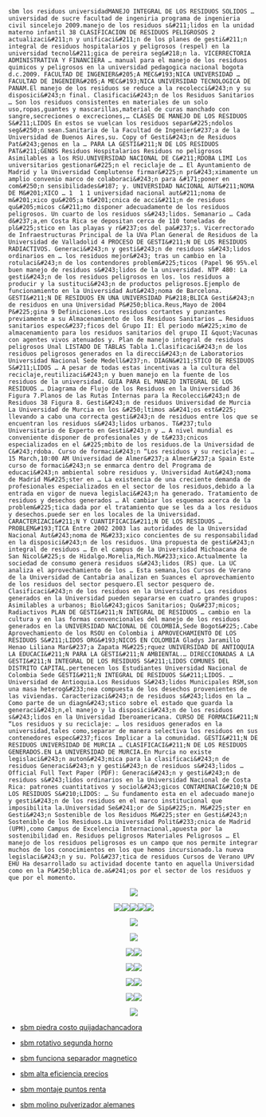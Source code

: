 
```
sbm los residuos universidadMANEJO INTEGRAL DE LOS RESIDUOS SOLIDOS … universidad de sucre facultad de ingeniria programa de ingenieria civil sincelejo 2009.manejo de los residuos s&#211;lidos en la unidad materno infantil 38 CLASIFICACION DE RESIDUOS PELIGROSOS 2 actualizaci&#211;n y unificaci&#211;n de los planes de gesti&#211;n integral de residuos hospitalarios y peligrosos (respel) en la universidad tecnol&#211;gica de pereira seg&#218;n la. VICERRECTORIA ADMINISTRATIVA Y FINANCIERA … manual para el manejo de los residuos quimicos y peligrosos en la universidad pedagogica nacional bogota d.c.2009. FACULTAD DE INGENIER&#205;A MEC&#193;NICA UNIVERSIDAD … FACULTAD DE INGENIER&#205;A MEC&#193;NICA UNIVERSIDAD TECNOLOGICA DE PANAM.El manejo de los residuos se reduce a la recolecci&#243;n y su disposici&#243;n final. Clasificaci&#243;n de los Residuos Sanitarios … Son los residuos consistentes en materiales de un solo uso,ropas,guantes y mascarillas,material de curas manchado con sangre,secreciones o excreciones,… CLASES DE MANEJO DE LOS RESIDUOS S&#211;LIDOS En estos se vuelcan los residuos separ&#225;ndolos seg&#250;n sean.Sanitaria de la Facultad de Ingenier&#237;a de la Universidad de Buenos Aires,su. Copy of Gesti&#243;n de Residuos Pat&#243;genos en la … PARA LA GESTI&#211;N DE LOS RESIDUOS PAT&#211;GENOS Residuos Hospitalarios Residuos no peligrosos Asimilables a los RSU.UNIVERSIDAD NACIONAL DE C&#211;RDOBA LIMI Los universitarios gestionar&#225;n el reciclaje de … El Ayuntamiento de Madrid y la Universidad Complutense firmar&#225;n pr&#243;ximamente un amplio convenio marco de colaboraci&#243;n para &#171;poner en com&#250;n sensibilidades&#187; y. UNIVERSIDAD NACIONAL AUT&#211;NOMA DE M&#201;XICO … 1  1 1 universidad nacional aut&#211;noma de m&#201;xico gu&#205;a t&#201;cnica de acci&#211;n de residuos qu&#205;micos c&#211;mo disponer adecuadamente de los residuos peligrosos. Un cuarto de los residuos s&#243;lidos. Semanario … Cada d&#237;a,en Costa Rica se depositan cerca de 110 toneladas de pl&#225;stico en las playas y r&#237;os del pa&#237;s. Vicerrectorado de Infraestructuras Principal de la UVa Plan General de Residuos de la Universidad de Valladolid 4 PROCESO DE GESTI&#211;N DE LOS RESIDUOS RADIACTIVOS. Generaci&#243;n y gesti&#243;n de residuos s&#243;lidos ordinarios en … los residuos mejor&#243; tras un cambio en la rotulaci&#243;n de los contendores problem&#225;ticos (Papel 96 95%.el buen manejo de residuos s&#243;lidos de la universidad. NTP 480: La gesti&#243;n de los residuos peligrosos en los. los residuos a producir y la sustituci&#243;n de productos peligrosos.Ejemplo de funcionamiento en la Universidad Aut&#243;noma de Barcelona. GESTI&#211;N DE RESIDUOS EN UNA UNIVERSIDAD P&#218;BLICA Gesti&#243;n de residuos en una Universidad P&#250;blica.Reus,Mayo de 2004 P&#225;gina 9 Definiciones.Los residuos cortantes y punzantes previamente a su Almacenamiento de los Residuos Sanitarios … Residuos sanitarios espec&#237;ficos del Grupo II: El periodo m&#225;ximo de almacenamiento para los residuos sanitarios del grupo II &quot;Vacunas con agentes vivos atenuados y. Plan de manejo integral de residuos peligrosos Unal LISTADO DE TABLAS Tabla 1.Clasificaci&#243;n de los residuos peligrosos generados en la direcci&#243;n de Laboratorios Universidad Nacional Sede Medell&#237;n. DIAGN&#211;STICO DE RESIDUOS S&#211;LIDOS … A pesar de todas estas incentivas a la cultura del reciclaje,reutilizaci&#243;n y buen manejo en la fuente de los residuos de la universidad. GUIA PARA EL MANEJO INTEGRAL DE LOS RESIDUOS … Diagrama de Flujo de los Residuos en la Universidad 36 Figura 7.Planos de las Rutas Internas para la Recolecci&#243;n de Residuos 38 Figura 8. Gesti&#243;n de residuos Universidad de Murcia La Universidad de Murcia en los &#250;ltimos a&#241;os est&#225; llevando a cabo una correcta gesti&#243;n de residuos entre los que se encuentran los residuos s&#243;lidos urbanos. T&#237;tulo Universitario de Experto en Gesti&#243;n y … A nivel mundial es conveniente disponer de profesionales y de t&#233;cnicos especializados en el &#225;mbito de los residuos.de la Universidad de C&#243;rdoba. Curso de formaci&#243;n “Los residuos y su reciclaje: … 15 March,10:00 AM Universidad de Almer&#237;a Almer&#237;a Spain Este curso de formaci&#243;n se enmarca dentro del Programa de educaci&#243;n ambiental sobre residuos y. Universidad Aut&#243;noma de Madrid M&#225;ster en … La existencia de una creciente demanda de profesionales especializados en el sector de los residuos,debido a la entrada en vigor de nueva legislaci&#243;n ha generado. Tratamiento de residuos y desechos generados … Al cambiar los esquemas acerca de la problem&#225;tica dada por el tratamiento que se les da a los residuos y desechos.puede ser en los locales de la Universidad. CARACTERIZACI&#211;N Y CUANTIFICACI&#211;N DE LOS RESIDUOS … PROBLEM&#193;TICA Entre 2002 2003 las autoridades de la Universidad Nacional Aut&#243;noma de M&#233;xico concientes de su responsabilidad en la disposici&#243;n de los residuos. Una propuesta de gesti&#243;n integral de residuos … En el campus de la Universidad Michoacana de San Nicol&#225;s de Hidalgo.Morelia,Mich.M&#233;xico.Actualmente la sociedad de consumo genera residuos s&#243;lidos (RS) que. La UC analiza el aprovechamiento de los … Esta semana,los Cursos de Verano de la Universidad de Cantabria analizan en Suances el aprovechamiento de los residuos del sector pesquero.El sector pesquero de. Clasificaci&#243;n de los residuos en la Universidad … Los residuos generados en la Universidad pueden separarse en cuatro grandes grupos: Asimilables a urbanos; Biol&#243;gicos Sanitarios; Qu&#237;micos; Radiactivos PLAN DE GESTI&#211;N INTEGRAL DE RESIDUOS … cambio en la cultura y en las formas convencionales del manejo de los residuos generados en la UNIVERSIDAD NACIONAL DE COLOMBIA,Sede Bogot&#225;.Cabe Aprovechamiento de los RSOU en Colombia i APROVECHAMIENTO DE LOS RESIDUOS S&#211;LIDOS ORG&#193;NICOS EN COLOMBIA Gladys Jaramillo Henao Liliana Mar&#237;a Zapata M&#225;rquez UNIVERSIDAD DE ANTIOQUIA LA EDUCACI&#211;N PARA LA GESTI&#211;N AMBIENTAL.… DIRECCIONADAS A LA GESTI&#211;N INTEGRAL DE LOS RESIDUOS S&#211;LIDOS COMUNES DEL DISTRITO CAPITAL.pertenecen los Estudiantes Universidad Nacional de Colombia Sede GESTI&#211;N INTEGRAL DE RESIDUOS S&#211;LIDOS. … Universidad de Antioquia.Los Residuos S&#243;lidos Municipales RSM,son una masa heterog&#233;nea compuesta de los desechos provenientes de las viviendas. Caracterizaci&#243;n de residuos s&#243;lidos en la … Como parte de un diagn&#243;stico sobre el estado que guarda la generaci&#243;n,el manejo y la disposici&#243;n de los residuos s&#243;lidos en la Universidad Iberoamericana. CURSO DE FORMACI&#211;N “Los residuos y su reciclaje: … los residuos generados en la universidad,tales como,separar de manera selectiva los residuos en sus contenedores espec&#237;ficos Implicar a la comunidad. GESTI&#211;N DE RESIDUOS UNIVERSIDAD DE MURCIA … CLASIFICACI&#211;N DE LOS RESIDUOS GENERADOS.EN LA UNIVERSIDAD DE MURCIA.En Murcia no existe legislaci&#243;n auton&#243;mica para la clasificaci&#243;n de residuos Generaci&#243;n y gesti&#243;n de residuos s&#243;lidos … Official Full Text Paper (PDF): Generaci&#243;n y gesti&#243;n de residuos s&#243;lidos ordinarios en la Universidad Nacional de Costa Rica: patrones cuantitativos y sociol&#243;gicos CONTAMINACI&#210;N DE LOS RESIDUOS S&#210;LIDOS: … Su fundamento esta en el adecuado manejo y gesti&#243;n de los residuos en el marco institucional que imposibilita la.Universidad Se&#241;or de Sip&#225;n. M&#225;ster en Gesti&#243;n Sostenible de los Residuos M&#225;ster en Gesti&#243;n Sostenible de los Residuos.La Universidad Polit&#233;cnica de Madrid (UPM),como Campus de Excelencia Internacional,apuesta por la sostenibilidad en. Residuos peligrosos Materiales Peligrosos … El manejo de los residuos peligrosos es un campo que nos permite integrar muchos de los conocimientos en los que hemos incursionado.la nueva legislaci&#243;n y su. Pol&#237;tica de residuos Cursos de Verano UPV EHU Ha desarrollado su actividad docente tanto en aquella Universidad como en la P&#250;blica de.a&#241;os por el sector de los residuos y que por el momento. 
```

<div align="center">

<a href="https://es-crusher.shibang-china.com/github&k=sbm+los+residuos+universidad"><img src="https://static.shibang-china.com/es/crusher/logo.jpg"></a>

<a href="https://es-crusher.shibang-china.com/github&k=sbm+los+residuos+universidad"><img src="https://static.shibang-china.com/es/crusher/index.jpg"></a><a href="https://es-crusher.shibang-china.com/material.htmlgithub&k=sbm+los+residuos+universidad"><img src="https://static.shibang-china.com/es/crusher/material.jpg"></a><a href="https://es-crusher.shibang-china.com/application.htmlgithub&k=sbm+los+residuos+universidad"><img src="https://static.shibang-china.com/es/crusher/application.jpg"></a><a href="https://es-crusher.shibang-china.com/aboutus.htmlgithub&k=sbm+los+residuos+universidad"><img src="https://static.shibang-china.com/es/crusher/aboutus.jpg"></a><a href="https://es-crusher.shibang-china.com/contact.htmlgithub&k=sbm+los+residuos+universidad"><img src="https://static.shibang-china.com/es/crusher/contact.jpg"></a>

<a href="https://es-crusher.shibang-china.com/github&k=sbm+los+residuos+universidad"><img src="https://static.shibang-china.com/es/crusher/banner.jpg"></a>

<a href="https://swt.shibang-china.com/github&k=sbm+los+residuos+universidad"><img src="https://static.shibang-china.com/es/crusher/text.jpg"></a>

<a href="https://swt.shibang-china.com/github&k=sbm+los+residuos+universidad"><img src="https://static.shibang-china.com/es/crusher/chat.jpg"></a><a href="https://es-crusher.shibang-china.com/contact.htmlgithub&k=sbm+los+residuos+universidad"><img src="https://static.shibang-china.com/es/crusher/message.jpg"></a>

<a href="https://es-crusher.shibang-china.com/products/pe.htmlgithub&k=sbm+los+residuos+universidad"><img src="https://static.shibang-china.com/es/crusher/pe.jpg"></a><a href="https://es-crusher.shibang-china.com/products/pf.htmlgithub&k=sbm+los+residuos+universidad"><img src="https://static.shibang-china.com/es/crusher/pf.jpg"></a>

<a href="https://es-crusher.shibang-china.com/products/hpt.htmlgithub&k=sbm+los+residuos+universidad"><img src="https://static.shibang-china.com/es/crusher/hpt.jpg"></a><a href="https://es-crusher.shibang-china.com/products/vsi.htmlgithub&k=sbm+los+residuos+universidad"><img src="https://static.shibang-china.com/es/crusher/vsi.jpg"></a>

<a href="https://es-crusher.shibang-china.com/products/klv.htmlgithub&k=sbm+los+residuos+universidad"><img src="https://static.shibang-china.com/es/crusher/klv.jpg"></a><a href="https://es-crusher.shibang-china.com/products/portable.htmlgithub&k=sbm+los+residuos+universidad"><img src="https://static.shibang-china.com/es/crusher/portable.jpg"></a>

<a href="https://swt.shibang-china.com/github&k=sbm+los+residuos+universidad"><img src="https://static.shibang-china.com/es/crusher/case.jpg"></a>

</div>


* [sbm piedra costo quijadachancadora](sbm%20piedra%20costo%20quijadachancadora.md)

* [sbm rotativo segunda horno](sbm%20rotativo%20segunda%20horno.md)

* [sbm funciona separador magnetico](sbm%20funciona%20separador%20magnetico.md)

* [sbm alta eficiencia precios](sbm%20alta%20eficiencia%20precios.md)

* [sbm montaje puntos renta](sbm%20montaje%20puntos%20renta.md)

* [sbm molino pulverizador alemanes](sbm%20molino%20pulverizador%20alemanes.md)